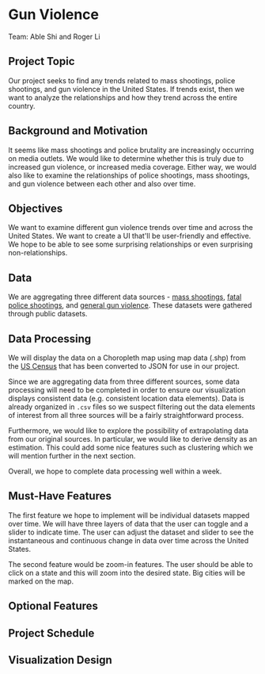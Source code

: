 # Gun Violence
Team: Able Shi and Roger Li
## Project Topic
Our project seeks to find any trends related to mass shootings, police shootings, and gun violence in the United States. If trends exist, then we want to analyze the relationships and how they trend across the entire country.

## Background and Motivation
It seems like mass shootings and police brutality are increasingly occurring on media outlets. We would like to determine whether this is truly due to increased gun violence, or increased media coverage. Either way, we would also like to examine the relationships of police shootings, mass shootings, and gun violence between each other and also over time.

## Objectives
We want to examine different gun violence trends over time and across the United States. We want to create a UI that'll be user-friendly and effective. We hope to be able to see some surprising relationships or even surprising non-relationships.

## Data
We are aggregating three different data sources - [mass shootings](https://www.kaggle.com/jlmontie/stanford-msa-2017/home), [fatal police shootings](https://www.kaggle.com/kwullum/fatal-police-shootings-in-the-us), and [general gun violence](https://www.kaggle.com/jameslko/gun-violence-data). These datasets were gathered through public datasets.

## Data Processing
We will display the data on a Choropleth map using map data (.shp) from the [US Census](https://www.census.gov/geo/maps-data/data/tiger-cart-boundary.html) that has been converted to JSON for use in our project.

Since we are aggregating data from three different sources, some data processing will need to be completed in order to ensure our visualization displays consistent data (e.g. consistent location data elements). Data is already organized in `.csv` files so we suspect  filtering out the data elements of interest from all three sources will be a fairly straightforward process.

Furthermore, we would like to explore the possibility of extrapolating data from our original sources. In particular, we would like to derive density as an estimation. This could add some nice features such as clustering which we will mention further in the next section.

Overall, we hope to complete data processing well within a week.

## Must-Have Features
The first feature we hope to implement will be individual datasets mapped over time. We will have three layers of data that the user can toggle and a slider to indicate time. The user can adjust the dataset and slider to see the instantaneous and continuous change in data over time across the United States.

The second feature would be zoom-in features. The user should be able to click on a state and this will zoom into the desired state. Big cities will be marked on the map.

## Optional Features

## Project Schedule

## Visualization Design
